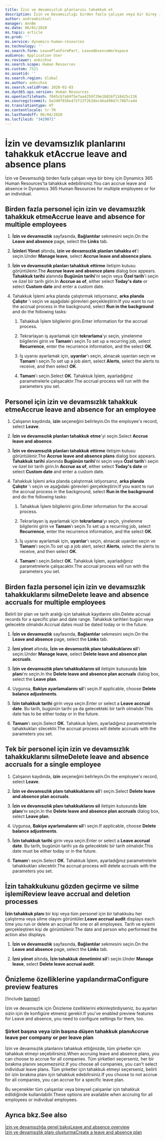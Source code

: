 ```yaml
---
title: İzin ve devamsızlık planlarını tahakkuk et
description: İzin ve Devamsızlığı birden fazla çalışan veya bir birey için Dynamics 365 Human Resources'ta tahakkuk edebilirsiniz.
author: andreabichsel
manager: AnnBe
ms.date: 06/01/2020
ms.topic: article
ms.prod: ''
ms.service: dynamics-human-resources
ms.technology: ''
ms.search.form: LeavePlanFormPart, LeaveAbsenceWorkspace
audience: Application User
ms.reviewer: anbichse
ms.search.scope: Human Resources
ms.custom: 7521
ms.assetid: ''
ms.search.region: Global
ms.author: anbichse
ms.search.validFrom: 2020-02-03
ms.dyn365.ops.version: Human Resources
ms.openlocfilehash: f045cb7ab9f5e7aa4259f29e1b026f110425c236
ms.sourcegitcommit: ba340f836e472f13f263dec46a49847c788fca44
ms.translationtype: HT
ms.contentlocale: tr-TR
ms.lasthandoff: 06/04/2020
ms.locfileid: "3429071"
---
```

# <a name="accrue-leave-and-absence-plans"></a><span data-ttu-id="e8dd3-103">İzin ve devamsızlık planlarını tahakkuk et</span><span class="sxs-lookup"><span data-stu-id="e8dd3-103">Accrue leave and absence plans</span></span>

<span data-ttu-id="e8dd3-104">İzin ve Devamsızlığı birden fazla çalışan veya bir birey için Dynamics 365 Human Resources'ta tahakkuk edebilirsiniz.</span><span class="sxs-lookup"><span data-stu-id="e8dd3-104">You can accrue leave and absence in Dynamics 365 Human Resources for multiple employees or for an individual.</span></span>

## <a name="accrue-leave-and-absence-for-multiple-employees"></a><span data-ttu-id="e8dd3-105">Birden fazla personel için izin ve devamsızlık tahakkuk etme</span><span class="sxs-lookup"><span data-stu-id="e8dd3-105">Accrue leave and absence for multiple employees</span></span>

1. <span data-ttu-id="e8dd3-106">**İzin ve devamsızlık** sayfasında, **Bağlantılar** sekmesini seçin.</span><span class="sxs-lookup"><span data-stu-id="e8dd3-106">On the **Leave and absence** page, select the **Links** tab.</span></span>

2. <span data-ttu-id="e8dd3-107">**İzinleri Yönet** altında, **izin ve devamsızlık planları tahakku et**'i seçin.</span><span class="sxs-lookup"><span data-stu-id="e8dd3-107">Under **Manage leave**, select **Accrue leave and absence plans**.</span></span>

3. <span data-ttu-id="e8dd3-108">**İzin ve devamsızlık planları tahakkuk ettirme** iletişim kutusu görüntülenir.</span><span class="sxs-lookup"><span data-stu-id="e8dd3-108">The **Accrue leave and absence plans** dialog box appears.</span></span> <span data-ttu-id="e8dd3-109">**Tahakkuk tarihi** alanında **Bugünün tarihi**'ni seçin veya **Özel tarih**'i seçin ve özel bir tarih girin.</span><span class="sxs-lookup"><span data-stu-id="e8dd3-109">In **Accrue as of**, either select **Today's date** or select **Custom date** and enter a custom date.</span></span>

4. <span data-ttu-id="e8dd3-110">Tahakkuk İşlemi arka planda çalıştırmak istiyorsanız, **arka planda Çalıştır** 'ı seçin ve aşağıdaki görevleri gerçekleştirin:</span><span class="sxs-lookup"><span data-stu-id="e8dd3-110">If you want to run the accrual process in the background, select **Run in the background** and do the following tasks:</span></span>

   1. <span data-ttu-id="e8dd3-111">Tahakkuk İşlem bilgilerini girin.</span><span class="sxs-lookup"><span data-stu-id="e8dd3-111">Enter information for the accrual process.</span></span>

   2. <span data-ttu-id="e8dd3-112">Tekrarlayan iş ayarlamak için **tekrarlama**'yı seçin, yinelenme bilgilerini girin ve **Tamam**'ı seçin.</span><span class="sxs-lookup"><span data-stu-id="e8dd3-112">To set up a recurring job, select **Recurrence**, enter the recurrence information, and the select **OK**.</span></span>

   3. <span data-ttu-id="e8dd3-113">İş uyarısı ayarlamak için, **uyarılar**'ı seçin, alınacak uyarıları seçin ve **Tamam**'ı seçin.</span><span class="sxs-lookup"><span data-stu-id="e8dd3-113">To set up a job alert, select **Alerts**, select the alerts to receive, and then select **OK**.</span></span>

   4. <span data-ttu-id="e8dd3-114">**Tamam**'ı seçin.</span><span class="sxs-lookup"><span data-stu-id="e8dd3-114">Select **OK**.</span></span> <span data-ttu-id="e8dd3-115">Tahakkuk İşlem, ayarladığınız parametrelerle çalışacaktır.</span><span class="sxs-lookup"><span data-stu-id="e8dd3-115">The accrual process will run with the parameters you set.</span></span>

## <a name="accrue-leave-and-absence-for-an-employee"></a><span data-ttu-id="e8dd3-116">Personel için izin ve devamsızlık tahakkuk etme</span><span class="sxs-lookup"><span data-stu-id="e8dd3-116">Accrue leave and absence for an employee</span></span>

1. <span data-ttu-id="e8dd3-117">Çalışanın kaydında, **izin** seçeneğini belirleyin.</span><span class="sxs-lookup"><span data-stu-id="e8dd3-117">On the employee's record, select **Leave**.</span></span>

2. <span data-ttu-id="e8dd3-118">**İzin ve devamsızlık planları tahakkuk etme**'yi seçin.</span><span class="sxs-lookup"><span data-stu-id="e8dd3-118">Select **Accrue leave and absence**.</span></span>

3. <span data-ttu-id="e8dd3-119">**İzin ve devamsızlık planları tahakkuk ettirme** iletişim kutusu görüntülenir.</span><span class="sxs-lookup"><span data-stu-id="e8dd3-119">The **Accrue leave and absence plans** dialog box appears.</span></span> <span data-ttu-id="e8dd3-120">**Tahakkuk tarihi** alanında **Bugünün tarihi**'ni seçin veya **Özel tarih**'i seçin ve özel bir tarih girin.</span><span class="sxs-lookup"><span data-stu-id="e8dd3-120">In **Accrue as of**, either select **Today's date** or select **Custom date** and enter a custom date.</span></span>

4. <span data-ttu-id="e8dd3-121">Tahakkuk İşlemi arka planda çalıştırmak istiyorsanız, **arka planda Çalıştır** 'ı seçin ve aşağıdaki görevleri gerçekleştirin:</span><span class="sxs-lookup"><span data-stu-id="e8dd3-121">If you want to run the accrual process in the background, select **Run in the background** and do the following tasks:</span></span>

   1. <span data-ttu-id="e8dd3-122">Tahakkuk İşlem bilgilerini girin.</span><span class="sxs-lookup"><span data-stu-id="e8dd3-122">Enter information for the accrual process.</span></span>

   2. <span data-ttu-id="e8dd3-123">Tekrarlayan iş ayarlamak için **tekrarlama**'yı seçin, yinelenme bilgilerini girin ve **Tamam**'ı seçin.</span><span class="sxs-lookup"><span data-stu-id="e8dd3-123">To set up a recurring job, select **Recurrence**, enter the recurrence information, and the select **OK**.</span></span>

   3. <span data-ttu-id="e8dd3-124">İş uyarısı ayarlamak için, **uyarılar**'ı seçin, alınacak uyarıları seçin ve **Tamam**'ı seçin.</span><span class="sxs-lookup"><span data-stu-id="e8dd3-124">To set up a job alert, select **Alerts**, select the alerts to receive, and then select **OK**.</span></span>

   4. <span data-ttu-id="e8dd3-125">**Tamam**'ı seçin.</span><span class="sxs-lookup"><span data-stu-id="e8dd3-125">Select **OK**.</span></span> <span data-ttu-id="e8dd3-126">Tahakkuk İşlem, ayarladığınız parametrelerle çalışacaktır.</span><span class="sxs-lookup"><span data-stu-id="e8dd3-126">The accrual process will run with the parameters you set.</span></span>

## <a name="delete-leave-and-absence-accruals-for-multiple-employees"></a><span data-ttu-id="e8dd3-127">Birden fazla personel için izin ve devamsızlık tahakkuklarını silme</span><span class="sxs-lookup"><span data-stu-id="e8dd3-127">Delete leave and absence accruals for multiple employees</span></span>

<span data-ttu-id="e8dd3-128">Belirli bir plan ve tarih aralığı için tahakkuk kayıtlarını silin.</span><span class="sxs-lookup"><span data-stu-id="e8dd3-128">Delete accrual records for a specific plan and date range.</span></span> <span data-ttu-id="e8dd3-129">Tahakkuk tarihleri bugün veya gelecekte olmalıdır.</span><span class="sxs-lookup"><span data-stu-id="e8dd3-129">Accrual dates must be dated today or in the future.</span></span>

1. <span data-ttu-id="e8dd3-130">**İzin ve devamsızlık** sayfasında, **Bağlantılar** sekmesini seçin.</span><span class="sxs-lookup"><span data-stu-id="e8dd3-130">On the **Leave and absence** page, select the **Links** tab.</span></span>

2. <span data-ttu-id="e8dd3-131">**İzni yönet** altında, **İzin ve devamsızlık planı tahakkuklarını sil**'i seçin.</span><span class="sxs-lookup"><span data-stu-id="e8dd3-131">Under **Manage leave**, select **Delete leave and absence plan accruals**.</span></span>

3. <span data-ttu-id="e8dd3-132">**İzin ve devamsızlık planı tahakkuklarını sil** iletişim kutusunda **İzin planı**'nı seçin.</span><span class="sxs-lookup"><span data-stu-id="e8dd3-132">In the **Delete leave and absence plan accruals** dialog box, select the **Leave plan**.</span></span> 

4. <span data-ttu-id="e8dd3-133">Uygunsa, **Bakiye ayarlamalarını sil**'i seçin.</span><span class="sxs-lookup"><span data-stu-id="e8dd3-133">If applicable, choose **Delete balance adjustments**.</span></span>

5. <span data-ttu-id="e8dd3-134">**İzin tahakkuk tarihi** girin veya seçin.</span><span class="sxs-lookup"><span data-stu-id="e8dd3-134">Enter or select a **Leave accrual date**.</span></span> <span data-ttu-id="e8dd3-135">Bu tarih, bugünün tarihi ya da gelecekteki bir tarih olmalıdır.</span><span class="sxs-lookup"><span data-stu-id="e8dd3-135">This date has to be either today or in the future.</span></span> 

6. <span data-ttu-id="e8dd3-136">**Tamam**'ı seçin.</span><span class="sxs-lookup"><span data-stu-id="e8dd3-136">Select **OK**.</span></span> <span data-ttu-id="e8dd3-137">Tahakkuk İşlem, ayarladığınız parametrelerle tahakkukları silecektir.</span><span class="sxs-lookup"><span data-stu-id="e8dd3-137">The accrual process will delete accruals with the parameters you set.</span></span> 

## <a name="delete-leave-and-absence-accruals-for-a-single-employee"></a><span data-ttu-id="e8dd3-138">Tek bir personel için izin ve devamsızlık tahakkuklarını silme</span><span class="sxs-lookup"><span data-stu-id="e8dd3-138">Delete leave and absence accruals for a single employee</span></span>

1. <span data-ttu-id="e8dd3-139">Çalışanın kaydında, **izin** seçeneğini belirleyin.</span><span class="sxs-lookup"><span data-stu-id="e8dd3-139">On the employee's record, select **Leave**.</span></span>

2. <span data-ttu-id="e8dd3-140">**İzin ve devamsızlık planı tahakkuklarını sil**'i seçin.</span><span class="sxs-lookup"><span data-stu-id="e8dd3-140">Select **Delete leave and absence plan accruals**.</span></span>

3. <span data-ttu-id="e8dd3-141">**İzin ve devamsızlık planı tahakkuklarını sil** iletişim kutusunda **İzin planı**'nı seçin.</span><span class="sxs-lookup"><span data-stu-id="e8dd3-141">In the **Delete leave and absence plan accruals** dialog box, select **Leave plan**.</span></span> 

4. <span data-ttu-id="e8dd3-142">Uygunsa, **Bakiye ayarlamalarını sil**'i seçin.</span><span class="sxs-lookup"><span data-stu-id="e8dd3-142">If applicable, choose **Delete balance adjustments**.</span></span>

5. <span data-ttu-id="e8dd3-143">**İzin tahakkuk tarihi** girin veya seçin.</span><span class="sxs-lookup"><span data-stu-id="e8dd3-143">Enter or select a **Leave accrual date**.</span></span> <span data-ttu-id="e8dd3-144">Bu tarih, bugünün tarihi ya da gelecekteki bir tarih olmalıdır.</span><span class="sxs-lookup"><span data-stu-id="e8dd3-144">This date must be either today or in the future.</span></span> 

6. <span data-ttu-id="e8dd3-145">**Tamam**'ı seçin.</span><span class="sxs-lookup"><span data-stu-id="e8dd3-145">Select **OK**.</span></span> <span data-ttu-id="e8dd3-146">Tahakkuk İşlem, ayarladığınız parametrelerle tahakkukları silecektir.</span><span class="sxs-lookup"><span data-stu-id="e8dd3-146">The accrual process will delete accruals with the parameters you set.</span></span> 

## <a name="review-leave-accrual-and-deletion-processes"></a><span data-ttu-id="e8dd3-147">İzin tahakkukunu gözden geçirme ve silme işlemi</span><span class="sxs-lookup"><span data-stu-id="e8dd3-147">Review leave accrual and deletion processes</span></span>

<span data-ttu-id="e8dd3-148">**İzin tahakkuk planı** bir kişi veya tüm personel için bir tahakkuku her çalıştırma veya silme olayını görüntüler.</span><span class="sxs-lookup"><span data-stu-id="e8dd3-148">**Leave accrual audit** displays each time you run or delete an accrual for one or all employees.</span></span> <span data-ttu-id="e8dd3-149">Tarih ve eylemi gerçekleştiren kişi de görüntülenir.</span><span class="sxs-lookup"><span data-stu-id="e8dd3-149">The date and person who performed the action also displays.</span></span>

1. <span data-ttu-id="e8dd3-150">**İzin ve devamsızlık** sayfasında, **Bağlantılar** sekmesini seçin.</span><span class="sxs-lookup"><span data-stu-id="e8dd3-150">On the **Leave and absence** page, select the **Links** tab.</span></span>

2. <span data-ttu-id="e8dd3-151">**İzni yönet** altında, **İzin tahakkuk denetimini sil**'i seçin.</span><span class="sxs-lookup"><span data-stu-id="e8dd3-151">Under **Manage leave**, select **Delete leave accrual audit**.</span></span>

## <a name="configure-preview-features"></a><span data-ttu-id="e8dd3-152">Önizleme özelliklerine yapılandırma</span><span class="sxs-lookup"><span data-stu-id="e8dd3-152">Configure preview features</span></span>

[!include [banner](includes/preview-feature-leave-absence.md)]

<span data-ttu-id="e8dd3-153">İzin ve devamsızlık için Önizleme özelliklerini etkinleştirdiyseniz, bu ayarları sizin için de konfigüre etmeniz gerekir.</span><span class="sxs-lookup"><span data-stu-id="e8dd3-153">If you've enabled preview features for Leave and absence, you need to configure settings for them, too.</span></span>

### <a name="accrue-leave-per-company-or-per-leave-plan"></a><span data-ttu-id="e8dd3-154">Şirket başına veya izin başına düşen tahakkuk planı</span><span class="sxs-lookup"><span data-stu-id="e8dd3-154">Accrue leave per company or per leave plan</span></span>

<span data-ttu-id="e8dd3-155">İzin ve devamsızlık planlarını tahakkuk ettiğinizde, tüm şirketler için tahakkuk etmeyi seçebilirsiniz.</span><span class="sxs-lookup"><span data-stu-id="e8dd3-155">When accruing leave and absence plans, you can choose to accrue for all companies.</span></span> <span data-ttu-id="e8dd3-156">Tüm şirketleri seçerseniz, her bir bırakma planını seçemezsiniz.</span><span class="sxs-lookup"><span data-stu-id="e8dd3-156">If you choose all companies, you can't select individual leave plans.</span></span> <span data-ttu-id="e8dd3-157">Tüm şirketler için tahakkuk etmeyi seçerseniz, belirli bir izin bırakma planı için tahakkuk edebilirsiniz.</span><span class="sxs-lookup"><span data-stu-id="e8dd3-157">If you choose to not accrue for all companies, you can accrue for a specific leave plan.</span></span> 

<span data-ttu-id="e8dd3-158">Bu seçenekler tüm çalışanlar veya bireysel çalışanlar için tahakkuk edildiğinde kullanılabilir.</span><span class="sxs-lookup"><span data-stu-id="e8dd3-158">These options are available when accruing for all employees or individual employees.</span></span> 

## <a name="see-also"></a><span data-ttu-id="e8dd3-159">Ayrıca bkz.</span><span class="sxs-lookup"><span data-stu-id="e8dd3-159">See also</span></span>

[<span data-ttu-id="e8dd3-160">İzin ve devamsızlığa genel bakış</span><span class="sxs-lookup"><span data-stu-id="e8dd3-160">Leave and absence overview</span></span>](hr-leave-and-absence-overview.md)</br>
[<span data-ttu-id="e8dd3-161">İzin ve devamsızlık planı oluşturma</span><span class="sxs-lookup"><span data-stu-id="e8dd3-161">Create a leave and absence plan</span></span>](hr-leave-and-absence-plans.md)

